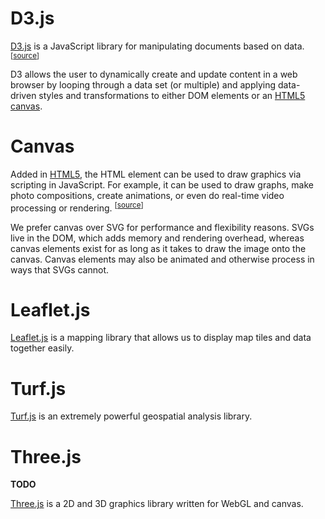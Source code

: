 # D3.js

[D3.js](https://d3js.org/) is a JavaScript library for manipulating documents based on data. <sup>[[source](https://d3js.org/)]</sup>

D3 allows the user to dynamically create and update content in a web browser by looping through a data set (or multiple) and applying data-driven styles and transformations to either DOM elements or an [HTML5 canvas](#canvas).

# Canvas

Added in [HTML5](https://developer.mozilla.org/en-US/docs/HTML/HTML5), the HTML <canvas> element can be used to draw graphics via scripting in JavaScript. For example, it can be used to draw graphs, make photo compositions, create animations, or even do real-time video processing or rendering. <sup>[[source](https://developer.mozilla.org/en-US/docs/Web/API/Canvas_API)]</sup>

We prefer canvas over SVG for performance and flexibility reasons. SVGs live in the DOM, which adds memory and rendering overhead, whereas canvas elements exist for as long as it takes to draw the image onto the canvas. Canvas elements may also be animated and otherwise process in ways that SVGs cannot.

# Leaflet.js

[Leaflet.js](http://leafletjs.com/) is a mapping library that allows us to display map tiles and data together easily.

# Turf.js

[Turf.js](http://turfjs.org/) is an extremely powerful geospatial analysis library.

# Three.js

**TODO**

[Three.js](https://threejs.org/) is a 2D and 3D graphics library written for WebGL and canvas.